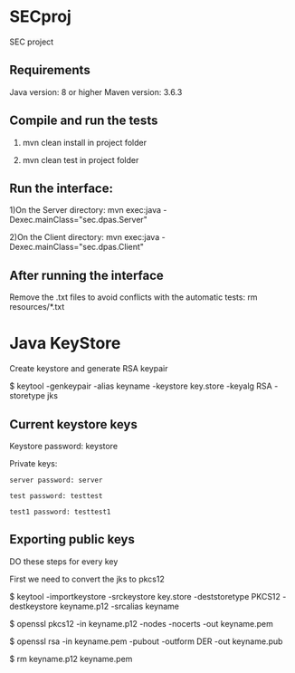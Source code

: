 # SECproj
SEC project

## Requirements

Java version: 8 or higher
Maven version: 3.6.3

## Compile and run the tests

1) mvn clean install in project folder

2) mvn clean test in project folder

## Run the interface:

1)On the Server directory: mvn exec:java -Dexec.mainClass="sec.dpas.Server"

2)On the Client directory: mvn exec:java -Dexec.mainClass="sec.dpas.Client"

## After running the interface

Remove the .txt files to avoid conflicts with the automatic tests: rm resources/*.txt

# Java KeyStore

Create keystore and generate RSA keypair

$ keytool -genkeypair -alias keyname -keystore key.store -keyalg RSA -storetype jks


## Current keystore keys 

Keystore password: keystore

Private keys:

	server password: server

	test password: testtest

	test1 password: testtest1

## Exporting public keys

DO these steps for every key

First we need to convert the jks to pkcs12

$ keytool -importkeystore -srckeystore key.store -deststoretype PKCS12 -destkeystore keyname.p12 -srcalias keyname

$ openssl pkcs12 -in keyname.p12 -nodes -nocerts -out keyname.pem

$ openssl rsa -in keyname.pem -pubout -outform DER -out keyname.pub

$ rm keyname.p12 keyname.pem

